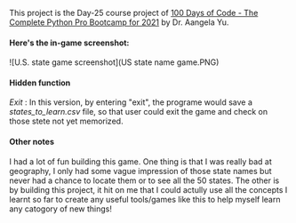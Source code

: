 This project is the Day-25 course project of [100 Days of Code - The Complete Python Pro Bootcamp for 2021](https://www.udemy.com/course/100-days-of-code/) by Dr. Aangela Yu.


#### Here's the in-game screenshot:
![U.S. state game screenshot](US state name game.PNG)

#### Hidden function
*Exit* : In this version, by entering "exit", the programe would save a *states_to_learn.csv* file, so that user could exit the game and check on those stete not yet memorized.

#### Other notes
I had a lot of fun building this game. One thing is that I was really bad at geography, I only had some vague impression of those state names but never had a chance to locate them or to see all the 50 states. The other is by building this project, it hit on me that I could actully use all the concepts I learnt so far to create any useful tools/games like this to help myself learn any catogory of new things!


